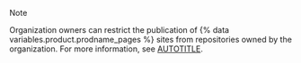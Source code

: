 > [!NOTE]
> Organization owners can restrict the publication of {% data variables.product.prodname_pages %} sites from repositories owned by the organization. For more information, see [AUTOTITLE](/organizations/managing-organization-settings/managing-the-publication-of-github-pages-sites-for-your-organization).
